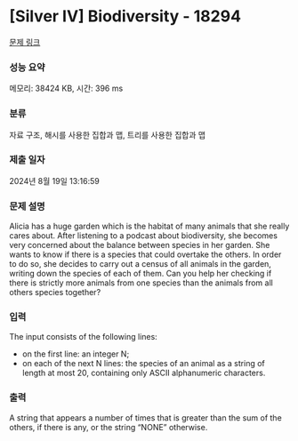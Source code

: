 # [Silver IV] Biodiversity - 18294 

[문제 링크](https://www.acmicpc.net/problem/18294) 

### 성능 요약

메모리: 38424 KB, 시간: 396 ms

### 분류

자료 구조, 해시를 사용한 집합과 맵, 트리를 사용한 집합과 맵

### 제출 일자

2024년 8월 19일 13:16:59

### 문제 설명

<p>Alicia has a huge garden which is the habitat of many animals that she really cares about. After listening to a podcast about biodiversity, she becomes very concerned about the balance between species in her garden. She wants to know if there is a species that could overtake the others. In order to do so, she decides to carry out a census of all animals in the garden, writing down the species of each of them. Can you help her checking if there is strictly more animals from one species than the animals from all others species together?</p>

### 입력 

 <p>The input consists of the following lines:</p>

<ul>
	<li>on the first line: an integer N;</li>
	<li>on each of the next N lines: the species of an animal as a string of length at most 20, containing only ASCII alphanumeric characters.</li>
</ul>

### 출력 

 <p>A string that appears a number of times that is greater than the sum of the others, if there is any, or the string “NONE” otherwise.</p>

